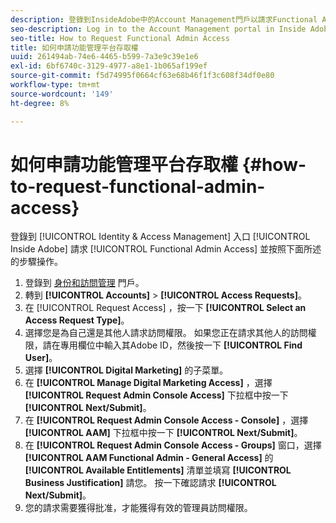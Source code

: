```yaml
---
description: 登錄到InsideAdobe中的Account Management門戶以請求Functional Admin Access，並按照下面介紹的步驟操作。
seo-description: Log in to the Account Management portal in Inside Adobe to request Functional Admin Access and follow the steps described below.
seo-title: How to Request Functional Admin Access
title: 如何申請功能管理平台存取權
uuid: 261494ab-74e6-4465-b599-7a3e9c39e1e6
exl-id: 6bf6740c-3129-4977-a8e1-1b065af199ef
source-git-commit: f5d74995f0664cf63e68b46f1f3c608f34df0e80
workflow-type: tm+mt
source-wordcount: '149'
ht-degree: 8%

---
```


# 如何申請功能管理平台存取權 {#how-to-request-functional-admin-access}

登錄到 [!UICONTROL Identity & Access Management] 入口 [!UICONTROL Inside Adobe] 請求 [!UICONTROL Functional Admin Access] 並按照下面所述的步驟操作。

<!-- request-functional-admin-access.xml -->

1. 登錄到 [身份和訪問管理](https://iam.corp.adobe.com) 門戶。
2. 轉到 **[!UICONTROL Accounts]** > **[!UICONTROL Access Requests]**。
3. 在 [!UICONTROL Request Access] ，按一下 **[!UICONTROL Select an Access Request Type]**。
4. 選擇您是為自己還是其他人請求訪問權限。 如果您正在請求其他人的訪問權限，請在專用欄位中輸入其Adobe ID，然後按一下 **[!UICONTROL Find User]**。
5. 選擇 **[!UICONTROL Digital Marketing]** 的子菜單。
6. 在 **[!UICONTROL Manage Digital Marketing Access]** ，選擇 **[!UICONTROL Request Admin Console Access]** 下拉框中按一下 **[!UICONTROL Next/Submit]**。
7. 在 **[!UICONTROL Request Admin Console Access - Console]** ，選擇 **[!UICONTROL AAM]** 下拉框中按一下 **[!UICONTROL Next/Submit]**。
8. 在 **[!UICONTROL Request Admin Console Access - Groups]** 窗口，選擇 **[!UICONTROL AAM Functional Admin - General Access]** 的 **[!UICONTROL Available Entitlements]** 清單並填寫 **[!UICONTROL Business Justification]** 請您。 按一下確認請求 **[!UICONTROL Next/Submit]**。
9. 您的請求需要獲得批准，才能獲得有效的管理員訪問權限。
